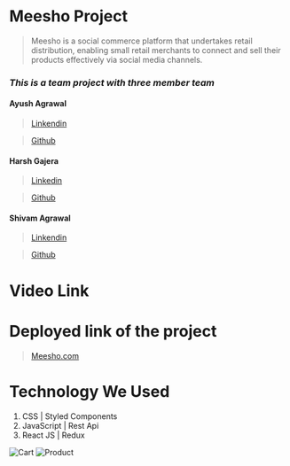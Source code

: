# Meesho Project
>Meesho is a social commerce platform that undertakes retail distribution, enabling small retail merchants to connect and sell their products effectively via social media channels.

### ***This is a team project with three member team***

#### Ayush Agrawal
> [Linkendin](https://www.linkedin.com/in/ayush-agrawal-396353159/)

> [Github](https://github.com/ayush-code-drops)

#### Harsh Gajera
> [Linkedin](https://www.linkedin.com/in/)

> [Github](https://github.com/Harsh-R-16)

#### Shivam Agrawal
> [Linkendin](https://www.linkedin.com/in/)

> [Github](https://github.com/Shivamsmw)
# Video Link


# Deployed link of the project

> [Meesho.com](https://meesho-website-clone.netlify.app/)
# Technology We Used
1. CSS | Styled Components
2. JavaScript | Rest Api
3. React JS | Redux


![Cart](https://i.imgur.com/7wXUg7Z.png)
![Product](https://i.imgur.com/YJfJYRn.png)

 
